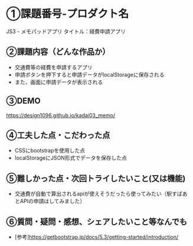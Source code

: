 # ①課題番号-プロダクト名
JS3 - メモパッドアプリ
タイトル：経費申請アプリ

## ②課題内容（どんな作品か）
- 交通費等の経費を申請するアプリ
- 申請ボタンを押下すると申請データがlocalStorageに保存される
- また、画面に申請データが表示される

## ③DEMO
https://design1096.github.io/kadai03_memo/

## ④工夫した点・こだわった点
- CSSにbootstrapを使用した点
- localStorageにJSON形式でデータを保存した点

## ⑤難しかった点・次回トライしたいこと(又は機能)
- 交通費が自動で算出されるapiが使えそうだったら使ってみたい（駅すぱあとAPIの申請はしてみました）

## ⑥質問・疑問・感想、シェアしたいこと等なんでも
- [参考]https://getbootstrap.jp/docs/5.3/getting-started/introduction/
